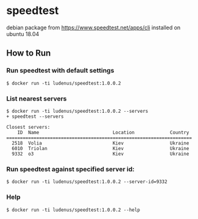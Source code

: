 # speedtest
debian package from https://www.speedtest.net/apps/cli installed on ubuntu 18.04

## How to Run

### Run speedtest with default settings
```
$ docker run -ti ludenus/speedtest:1.0.0.2
```

### List nearest servers
```
$ docker run -ti ludenus/speedtest:1.0.0.2 --servers
+ speedtest --servers

Closest servers:
    ID  Name                           Location             Country
====================================================================
  2518  Volia                          Kiev                 Ukraine
  6010  Triolan                        Kiev                 Ukraine
  9332  o3                             Kiev                 Ukraine
```

### Run speedtest against specified server id:
```
$ docker run -ti ludenus/speedtest:1.0.0.2 --server-id=9332
```

### Help
```
$ docker run -ti ludenus/speedtest:1.0.0.2 --help
```